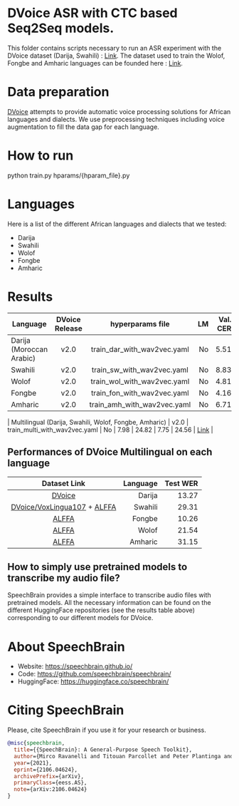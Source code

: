 # DVoice ASR with CTC based Seq2Seq models.
This folder contains scripts necessary to run an ASR experiment with the DVoice dataset (Darija, Swahili) : [Link](https://zenodo.org/record/6342622). The dataset used to train the Wolof, Fongbe and Amharic languages can be founded here : [Link](https://github.com/besacier/ALFFA_PUBLIC).

# Data preparation
[DVoice](https://dvoice.ma) attempts to provide automatic voice processing solutions for African languages and dialects. We use preprocessing techniques including voice augmentation to fill the data gap for each language.

# How to run
python train.py hparams/{hparam_file}.py

# Languages
Here is a list of the different African languages and dialects that we tested:
- Darija
- Swahili
- Wolof
- Fongbe
- Amharic

# Results

| Language | DVoice Release | hyperparams file | LM | Val. CER | Val. WER | Test CER | Test WER | HuggingFace link |
| ------------- |:-------------:|:---------------------------:| -----:| -----:| -----:| -----:| -----:| :-----------:|
| Darija (Moroccan Arabic) | v2.0 | train_dar_with_wav2vec.yaml | No | 5.51 | 18.46 | 5.85 | 18.28 | [Link](https://huggingface.co/nairaxo/dvoice-darija) | 
| Swahili | v2.0 | train_sw_with_wav2vec.yaml | No | 8.83 | 22.78 | 9.46 | 23.16 | [Link](https://huggingface.co/nairaxo/dvoice-swahili) |
| Wolof | v2.0 | train_wol_with_wav2vec.yaml | No | 4.81 | 16.25 | 4.83 | 16.05 | [Link](https://huggingface.co/nairaxo/dvoice-wolof) |
| Fongbe | v2.0 | train_fon_with_wav2vec.yaml | No | 4.16 | 9.19 | 3.98 | 9.00 | [Link](https://huggingface.co/nairaxo/dvoice-fongbe) |
| Amharic | v2.0 | train_amh_with_wav2vec.yaml | No | 6.71 | 25.50 | 6.57 | 24.92 | [Link](https://huggingface.co/nairaxo/dvoice-amharic) |


| Multilingual (Darija, Swahili, Wolof, Fongbe, Amharic) | v2.0 | train_multi_with_wav2vec.yaml | No | 7.98 | 24.82 | 7.75 | 24.56 | [Link](https://huggingface.co/nairaxo/dvoice-multilingual) |


## Performances of DVoice Multilingual on each language
Dataset Link | Language | Test WER |
|:---------------------------:| -----:| -----:|
| [DVoice](https://zenodo.org/record/6342622) | Darija | 13.27 |
| [DVoice/VoxLingua107](https://zenodo.org/record/6342622) + [ALFFA](https://github.com/besacier/ALFFA_PUBLIC) | Swahili | 29.31 |
| [ALFFA](https://github.com/besacier/ALFFA_PUBLIC) | Fongbe | 10.26 |
| [ALFFA](https://github.com/besacier/ALFFA_PUBLIC) | Wolof | 21.54 |
| [ALFFA](https://github.com/besacier/ALFFA_PUBLIC) | Amharic | 31.15 |



## How to simply use pretrained models to transcribe my audio file?

SpeechBrain provides a simple interface to transcribe audio files with pretrained models. All the necessary information can be found on the different HuggingFace repositories (see the results table above) corresponding to our different models for DVoice.

# **About SpeechBrain**
- Website: https://speechbrain.github.io/
- Code: https://github.com/speechbrain/speechbrain/
- HuggingFace: https://huggingface.co/speechbrain/


# **Citing SpeechBrain**
Please, cite SpeechBrain if you use it for your research or business.

```bibtex
@misc{speechbrain,
  title={{SpeechBrain}: A General-Purpose Speech Toolkit},
  author={Mirco Ravanelli and Titouan Parcollet and Peter Plantinga and Aku Rouhe and Samuele Cornell and Loren Lugosch and Cem Subakan and Nauman Dawalatabad and Abdelwahab Heba and Jianyuan Zhong and Ju-Chieh Chou and Sung-Lin Yeh and Szu-Wei Fu and Chien-Feng Liao and Elena Rastorgueva and François Grondin and William Aris and Hwidong Na and Yan Gao and Renato De Mori and Yoshua Bengio},
  year={2021},
  eprint={2106.04624},
  archivePrefix={arXiv},
  primaryClass={eess.AS},
  note={arXiv:2106.04624}
}
```
